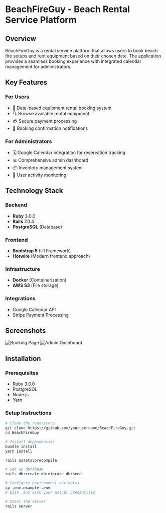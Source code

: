 # BeachFireGuy - Beach Rental Service Platform

## Overview

BeachFireGuy is a rental service platform that allows users to book beach fire setups and rent equipment based on their chosen date. The application provides a seamless booking experience with integrated calendar management for administrators.

## Key Features

### For Users
- 📅 Date-based equipment rental booking system
- 🔍 Browse available rental equipment
- 💳 Secure payment processing
- 📧 Booking confirmation notifications

### For Administrators
- 🗓 Google Calendar integration for reservation tracking
- 📊 Comprehensive admin dashboard
- 📦 Inventory management system
- 👥 User activity monitoring

## Technology Stack

### Backend
- **Ruby** 3.0.0
- **Rails** 7.0.4
- **PostgreSQL** (Database)

### Frontend
- **Bootstrap 5** (UI Framework)
- **Hotwire** (Modern frontend approach)

### Infrastructure
- **Docker** (Containerization)
- **AWS S3** (File storage)

### Integrations
- Google Calendar API
- Stripe Payment Processing

## Screenshots

![Booking Page](screenshots/booking.png) 
![Admin Dashboard](screenshots/admin.png)

## Installation

### Prerequisites
- Ruby 3.0.0
- PostgreSQL
- Node.js
- Yarn

### Setup Instructions

```bash
# Clone the repository
git clone https://github.com/yourusername/BeachFireGuy.git
cd BeachFireGuy

# Install dependencies
bundle install
yarn install

rails assets:precompile

# Set up database
rails db:create db:migrate db:seed

# Configure environment variables
cp .env.example .env
# Edit .env with your actual credentials

# Start the server
rails server